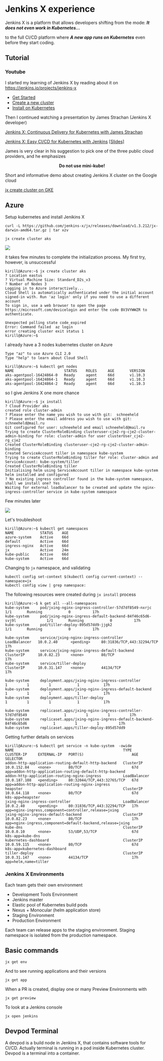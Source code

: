 # Jenkins X experience

Jenkins X is a platform that allows developers shifting from the mode: **_It does not even work in Kubernetes..._**

to the full CI/CD platform where **_A new app runs on Kubernetes_** even before they start coding.


## Tutorial

### Youtube

I started my learning of Jenkins X by reading about it on https://jenkins.io/projects/jenkins-x

- [Get Started](https://jenkins-x.io/getting-started)
- [Create a new cluster](https://jenkins-x.io/getting-started/create-cluster)
- [Install on Kubernetes](https://jenkins-x.io/getting-started/install-on-cluster)

Then I continued watching a presentation by James Strachan (Jenkins X developer)

[Jenkins X: Continuous Delivery for Kubernetes with James Strachan](https://www.youtube.com/watch?v=BF3MhFjvBTU)

[Jenkins X: Easy CI/CD for Kubernetes with Jenkins](https://www.youtube.com/watch?v=iytHDaLb3-Q)
[[Slides]](https://docs.google.com/presentation/d/1gXkshDLU6MI80j1biL3t9NjFwHatkFwJ8qjw6suzclg/edit#slide=id.g3714866e98_1_114)

James is very clear in his suggestion to pick one of the three public cloud providers, and he emphasizes

<p style="text-align: center;"> <b>Do not use mini-kube!</b> </p>

Short and informative demo about creating Jenkins X cluster on the Google cloud

[jx create cluster on GKE](https://www.youtube.com/watch?v=r8-J9Qg-p9U)


## Azure

Setup kubernetes and install Jenikins X

```
curl -L https://github.com/jenkins-x/jx/releases/download/v1.3.212/jx-darwin-amd64.tar.gz | tar xzv
```

```
jx create cluster aks
```

![](jenkins_x_A.png)

it takes few minutes to complete the initialization process. My first try, however, is unsuccessful


```
kirill@Azure:~$ jx create cluster aks
? Location eastus
? Virtual Machine Size: Standard_D2s_v3
? Number of Nodes 3
Logging in to Azure interactively...
Cloud Shell is automatically authenticated under the initial account signed-in with. Run 'az login' only if you need to use a different account
To sign in, use a web browser to open the page https://microsoft.com/devicelogin and enter the code BV3VYWWZR to authenticate.

Unexpected polling state code_expired
Error: Command failed  az login
error creating cluster exit status 1
kirill@Azure:~$
```

I already have a 3 nodes kubernetes cluster on Azure

```
Type "az" to use Azure CLI 2.0
Type "help" to learn about Cloud Shell

kirill@Azure:~$ kubectl get nodes
NAME                       STATUS    ROLES     AGE       VERSION
aks-agentpool-16424864-0   Ready     agent     66d       v1.10.3
aks-agentpool-16424864-1   Ready     agent     66d       v1.10.3
aks-agentpool-16424864-2   Ready     agent     66d       v1.10.3
```

so I give Jenkins X one more chance

```
kirill@Azure:~$ jx install
? Cloud Provider aks
created role cluster-admin
? Please enter the name you wish to use with git:  schneeheld
? Please enter the email address you wish to use with git:  schneeheld@mail.ru
Git configured for user: schneeheld and email schneeheld@mail.ru
Trying to create ClusterRoleBinding clusteruser-cje2-rg-cje2-cluster-admin-binding for role: cluster-admin for user clusterUser_cje2-rg_cje2
Created ClusterRoleBinding clusteruser-cje2-rg-cje2-cluster-admin-binding
Created ServiceAccount tiller in namespace kube-system
Trying to create ClusterRoleBinding tiller for role: cluster-admin and ServiceAccount: kube-system/tiller
Created ClusterRoleBinding tiller
Initialising helm using ServiceAccount tiller in namespace kube-system
helm installed and configured
? No existing ingress controller found in the kube-system namespace, shall we install one? Yes
Waiting for external loadbalancer to be created and update the nginx-ingress-controller service in kube-system namespace
```

Few minutes later


![](jenkins_x_B.png)

Let's troubleshoot

```
kirill@Azure:~$ kubectl get namespaces
NAME            STATUS    AGE
azure-system    Active    66d
default         Active    66d
ingress-nginx   Active    66d
jx              Active    24m
kube-public     Active    66d
kube-system     Active    66d
```

Changing to `jx` namespace, and validating

```
kubectl config set-context $(kubectl config current-context) --namespace=jx
kubectl config view | grep namespace:
```

The following resources were created during `jx install` process

```
kirill@Azure:~$ k get all --all-namespaces
kube-system     pod/jxing-nginx-ingress-controller-57d7df8549-nxrjc                   1/1       Running            0          17h
kube-system     pod/jxing-nginx-ingress-default-backend-84f46c65d6-svj9l              1/1       Running            0          17h
kube-system     pod/tiller-deploy-895d57dd9-jjgk2                                     1/1       Running            0          17h

kube-system     service/jxing-nginx-ingress-controller                        LoadBalancer   10.0.2.40      <pending>     80:31836/TCP,443:32294/TCP   17h
kube-system     service/jxing-nginx-ingress-default-backend                   ClusterIP      10.0.82.23     <none>        80/TCP                       17h
kube-system     service/tiller-deploy                                         ClusterIP      10.0.31.147    <none>        44134/TCP                    17h

kube-system     deployment.apps/jxing-nginx-ingress-controller                            1         1         1            1           17h
kube-system     deployment.apps/jxing-nginx-ingress-default-backend                       1         1         1            1           17h
kube-system     deployment.apps/tiller-deploy                                             1         1         1            1           17h

kube-system     replicaset.apps/jxing-nginx-ingress-controller-57d7df8549                 1         1         1         17h
kube-system     replicaset.apps/jxing-nginx-ingress-default-backend-84f46c65d6            1         1         1         17h
kube-system     replicaset.apps/tiller-deploy-895d57dd9     
```

Getting further details on services

```
kirill@Azure:~$ kubectl get service -n kube-system  -owide
NAME                                                  TYPE           CLUSTER-IP     EXTERNAL-IP   PORT(S)                      AGE       SELECTOR
addon-http-application-routing-default-http-backend   ClusterIP      10.0.152.84    <none>        80/TCP                       67d       app=addon-http-application-routing-default-http-backend
addon-http-application-routing-nginx-ingress          LoadBalancer   10.0.187.108   <pending>     80:32044/TCP,443:32765/TCP   67d       app=addon-http-application-routing-nginx-ingress
heapster                                              ClusterIP      10.0.64.118    <none>        80/TCP                       67d       k8s-app=heapster
jxing-nginx-ingress-controller                        LoadBalancer   10.0.2.40      <pending>     80:31836/TCP,443:32294/TCP   17h       app=nginx-ingress,component=controller,release=jxing
jxing-nginx-ingress-default-backend                   ClusterIP      10.0.82.23     <none>        80/TCP                       17h       app=nginx-ingress,component=default-backend,release=jxing
kube-dns                                              ClusterIP      10.0.0.10      <none>        53/UDP,53/TCP                67d       k8s-app=kube-dns
kubernetes-dashboard                                  ClusterIP      10.0.59.115    <none>        80/TCP                       67d       k8s-app=kubernetes-dashboard
tiller-deploy                                         ClusterIP      10.0.31.147    <none>        44134/TCP                    17h       app=helm,name=tiller
```

### Jenkins X Environments

Each team gets their own environment

- Development Tools Environment
 - Jenkins master
 - Elastic pool of Kubernetes build pods
 - Nexus + Monocular (helm application store)
- Staging Environment
- Production Environment


Each team can release apps to the staging environment. Staging namespace is isolated from the production namespace.

## Basic commands

```
jx get env
```

And to see running applications and their versions

```
jx get app
```

When a PR is created, display one or many Preview Environments with

```
jx get preview
```

To look at a Jenkins console

```
jx open jenkins
```

## Devpod Terminal

A devpod is a build node in Jenkins X, that contains software tools for CI/CD.
Actually terminal is running in a pod inside Kubernetes cluster. Devpod is a terminal into a container.

